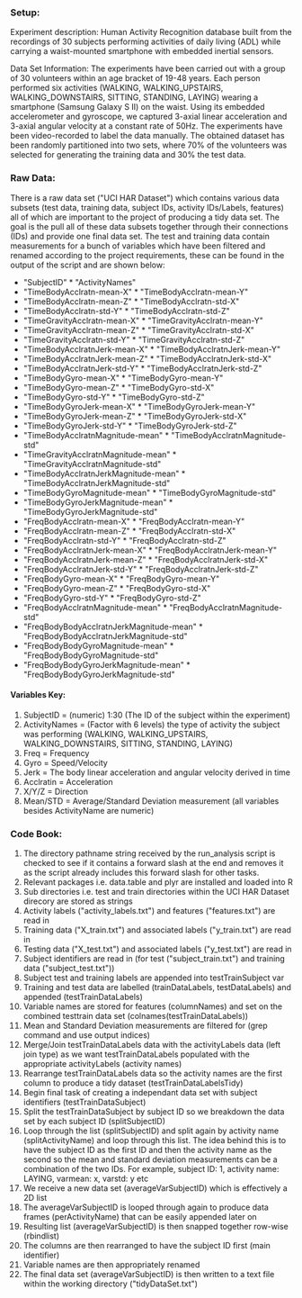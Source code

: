 ### Setup:

Experiment description: Human Activity Recognition database built from the recordings 
of 30 subjects performing activities of daily living (ADL) while carrying a waist-mounted 
smartphone with embedded inertial sensors.

Data Set Information: The experiments have been carried out with a group of 30 volunteers 
within an age bracket of 19-48 years. Each person performed six activities 
(WALKING, WALKING_UPSTAIRS, WALKING_DOWNSTAIRS, SITTING, STANDING, LAYING) 
wearing a smartphone (Samsung Galaxy S II) on the waist. Using its embedded 
accelerometer and gyroscope, we captured 3-axial linear acceleration and 
3-axial angular velocity at a constant rate of 50Hz. The experiments have 
been video-recorded to label the data manually. The obtained dataset has been 
randomly partitioned into two sets, where 70% of the volunteers was selected for 
generating the training data and 30% the test data. 

### Raw Data:

There is a raw data set ("UCI HAR Dataset") which contains various data subsets 
(test data, training data, subject IDs, activity IDs/Labels, features) all of which are
important to the project of producing a tidy data set. The goal is the pull all of these
data subsets together through their connections (IDs) and provide one final data set.
The test and training data contain measurements for a bunch of variables which have been filtered
and renamed according to the project requirements, these can be found in the output of the script
and are shown below:

* "SubjectID"	* "ActivityNames"
* "TimeBodyAcclratn-mean-X"	* "TimeBodyAcclratn-mean-Y"
* "TimeBodyAcclratn-mean-Z"	* "TimeBodyAcclratn-std-X"
* "TimeBodyAcclratn-std-Y"	* "TimeBodyAcclratn-std-Z"
* "TimeGravityAcclratn-mean-X"	* "TimeGravityAcclratn-mean-Y"
* "TimeGravityAcclratn-mean-Z"	* "TimeGravityAcclratn-std-X"
* "TimeGravityAcclratn-std-Y"	* "TimeGravityAcclratn-std-Z"
* "TimeBodyAcclratnJerk-mean-X"	* "TimeBodyAcclratnJerk-mean-Y"
* "TimeBodyAcclratnJerk-mean-Z"	* "TimeBodyAcclratnJerk-std-X"
* "TimeBodyAcclratnJerk-std-Y"	* "TimeBodyAcclratnJerk-std-Z"
* "TimeBodyGyro-mean-X"	* "TimeBodyGyro-mean-Y"
* "TimeBodyGyro-mean-Z"	* "TimeBodyGyro-std-X"
* "TimeBodyGyro-std-Y"	* "TimeBodyGyro-std-Z"
* "TimeBodyGyroJerk-mean-X"	* "TimeBodyGyroJerk-mean-Y"
* "TimeBodyGyroJerk-mean-Z"	* "TimeBodyGyroJerk-std-X"
* "TimeBodyGyroJerk-std-Y"	* "TimeBodyGyroJerk-std-Z"
* "TimeBodyAcclratnMagnitude-mean"	* "TimeBodyAcclratnMagnitude-std"
* "TimeGravityAcclratnMagnitude-mean"	* "TimeGravityAcclratnMagnitude-std"
* "TimeBodyAcclratnJerkMagnitude-mean"	* "TimeBodyAcclratnJerkMagnitude-std"
* "TimeBodyGyroMagnitude-mean"	* "TimeBodyGyroMagnitude-std"
* "TimeBodyGyroJerkMagnitude-mean"	* "TimeBodyGyroJerkMagnitude-std"
* "FreqBodyAcclratn-mean-X"	* "FreqBodyAcclratn-mean-Y"
* "FreqBodyAcclratn-mean-Z"	* "FreqBodyAcclratn-std-X"
* "FreqBodyAcclratn-std-Y"	* "FreqBodyAcclratn-std-Z"
* "FreqBodyAcclratnJerk-mean-X"	* "FreqBodyAcclratnJerk-mean-Y"
* "FreqBodyAcclratnJerk-mean-Z"	* "FreqBodyAcclratnJerk-std-X"
* "FreqBodyAcclratnJerk-std-Y"	* "FreqBodyAcclratnJerk-std-Z"
* "FreqBodyGyro-mean-X"	* "FreqBodyGyro-mean-Y"
* "FreqBodyGyro-mean-Z"	* "FreqBodyGyro-std-X"
* "FreqBodyGyro-std-Y"	* "FreqBodyGyro-std-Z"
* "FreqBodyAcclratnMagnitude-mean"	* "FreqBodyAcclratnMagnitude-std"
* "FreqBodyBodyAcclratnJerkMagnitude-mean"	* "FreqBodyBodyAcclratnJerkMagnitude-std"
* "FreqBodyBodyGyroMagnitude-mean"	* "FreqBodyBodyGyroMagnitude-std"
* "FreqBodyBodyGyroJerkMagnitude-mean"	* "FreqBodyBodyGyroJerkMagnitude-std"


#### Variables Key:

1. SubjectID = (numeric) 1:30 (The ID of the subject within the experiment)
2. ActivityNames = (Factor with 6 levels) the type of activity the subject was performing (WALKING, WALKING_UPSTAIRS, WALKING_DOWNSTAIRS, SITTING, STANDING, LAYING)
3. Freq = Frequency
4. Gyro = Speed/Velocity
5. Jerk = The body linear acceleration and angular velocity derived in time
6. Acclratin = Acceleration
7. X/Y/Z = Direction
8. Mean/STD = Average/Standard Deviation measurement
(all variables besides ActivityName are numeric)

### Code Book:

1. The directory pathname string received by the run_analysis script is checked to see if it contains a forward slash at the
end and removes it as the script already includes this forward slash for other tasks.
2. Relevant packages i.e. data.table and plyr are installed and loaded into R
3. Sub directories i.e. test and train directories within the UCI HAR Dataset direcory are stored as strings
4. Activity labels ("activity_labels.txt") and features ("features.txt") are read in
5. Training data ("X_train.txt") and associated labels ("y_train.txt") are read in
6. Testing data ("X_test.txt") and associated labels ("y_test.txt") are read in
7. Subject identifiers are read in (for test ("subject_train.txt") and training data ("subject_test.txt"))
8. Subject test and training labels are appended into testTrainSubject var
9. Training and test data are labelled (trainDataLabels, testDataLabels) and appended (testTrainDataLabels)
10. Variable names are stored for features (columnNames) and set on the combined testtrain data set (colnames(testTrainDataLabels))
11. Mean and Standard Deviation measurements are filtered for (grep command and use output indices)
12. Merge/Join testTrainDataLabels data with the activityLabels data (left join type) as we want testTrainDataLabels populated
with the appropriate activityLabels (activity names)
13. Rearrange testTrainDataLabels data so the activity names are the first column to produce a tidy dataset (testTrainDataLabelsTidy)
14. Begin final task of creating a independant data set with subject identifiers (testTrainDataSubject)
15. Split the testTrainDataSubject by subject ID so we breakdown the data set by each subject ID (splitSubjectID)
16. Loop through the list (splitSubjectID) and split again by activity name (splitActivityName) and loop through this list.
The idea behind this is to have the subject ID as the first ID and then the activity name as the second so the mean and standard
deviation measurements can be a combination of the two IDs. For example, subject ID: 1, activity name: LAYING, varmean: x, varstd: y etc
17. We receive a new data set (averageVarSubjectID) which is effectively a 2D list
18. The averageVarSubjectID is looped through again to produce data frames (perActivityName) that can be easily appended later on
19. Resulting list (averageVarSubjectID) is then snapped together row-wise (rbindlist)
20. The columns are then rearranged to have the subject ID first (main identifier)
21. Variable names are then appropriately renamed
22. The final data set (averageVarSubjectID) is then written to a text file within the working directory ("tidyDataSet.txt")
